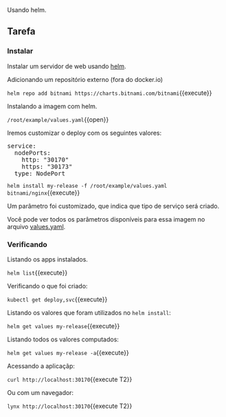 Usando helm.

## Tarefa

### Instalar

Instalar um servidor de web usando [helm](https://helm.sh/docs/).

Adicionando um repositório externo (fora do docker.io)

`helm repo add bitnami https://charts.bitnami.com/bitnami`{{execute}}

Instalando a imagem com helm.

`/root/example/values.yaml`{{open}}

Iremos customizar o deploy com os seguintes valores:

<pre code class="yaml">
service:
  nodePorts:
    http: "30170"
    https: "30173"
  type: NodePort
</pre>

`helm install my-release -f /root/example/values.yaml bitnami/nginx`{{execute}}

Um parâmetro foi customizado, que indica que tipo de serviço será criado.

Você pode ver todos os parâmetros disponíveis para essa imagem no arquivo [values.yaml](https://github.com/bitnami/charts/blob/master/bitnami/nginx/values.yaml).

### Verificando

Listando os apps instalados.

`helm list`{{execute}}

Verificando o que foi criado:

`kubectl get deploy,svc`{{execute}}

Listando os valores que foram utilizados no `helm install`:

`helm get values my-release`{{execute}}

Listando todos os valores computados:

`helm get values my-release -a`{{execute}}

Acessando a aplicaçãp:

`curl http://localhost:30170`{{execute T2}}

Ou com um navegador:

`lynx http://localhost:30170`{{execute T2}}

